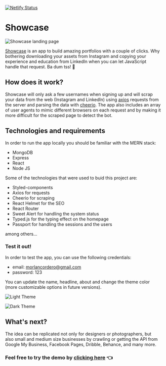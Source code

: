 [![Netlify Status](https://api.netlify.com/api/v1/badges/2d435f38-5206-481d-83bb-7bb8ff4075b6/deploy-status)](https://app.netlify.com/sites/showcase-app/deploys)

# Showcase

![Showcase landing page](https://i.ibb.co/HCy70B1/Captura-de-Pantalla-2019-10-10-a-la-s-11-26-45.png)

[Showcase](https://showcase-app.netlify.app/) is an app to build amazing portfolios with a couple of clicks. Why bothering downloading your assets from Instagram and copying your experience and education from LinkedIn when you can let JavaScript handle that request. Ba dum tss! 🥁

## How does it work?
Showcase will only ask a few usernames when signing up and will scrap your data from the web (Instagram and LinkedIn) using [axios](https://github.com/axios/axios) requests from the server and parsing the data with [cheerio](https://cheerio.js.org/). The app also includes an array of user agents to mimic different browsers on each request and by making it more difficult for the scraped page to detect the bot.

## Technologies and requirements
In order to run the app locally you should be familiar with the MERN stack:
- MongoDB
- Express
- React
- Node JS

Some of the technologies that were used to buid this project are:
- Styled-components
- Axios for requests
- Cheerio for scraping
- React Helmet for the SEO
- React Router
- Sweet Alert for handling the system status
- Typed.js for the typing effect on the homepage
- Passport for handling the sessions and the users

among others...

### Test it out!
In order to test the app, you can use the following credentials:
- email: morlancordero@gmail.com
- password: 123

You can update the name, headline, about and change the theme color (more customizable options in future versions).

![Light Theme](https://i.ibb.co/F3nZFxj/Captura-de-Pantalla-2019-10-10-a-la-s-11-32-44.png)

![Dark Theme](https://i.ibb.co/MpMKVt2/Captura-de-Pantalla-2019-10-09-a-la-s-16-22-23.png)

## What's next?
The idea can be replicated not only for designers or photographers, but also small and medium size businesses by crawling or getting the API from Google My Business, Facebook Pages, Dribble, Behance, and many more.

### Feel free to try the demo by [clicking here](https://showcase-app.netlify.app/) 👈
